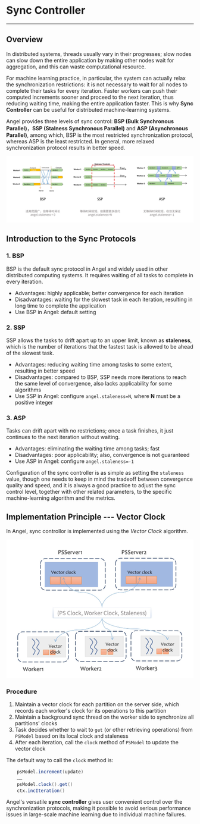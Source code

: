 # Sync Controller

---

## Overview


In distributed systems, threads usually vary in their progresses; slow nodes can slow down the entire application by making other nodes wait for aggregation, and this can waste computational resource. 

For machine learning practice, in particular, the system can actually relax the synchronization restrictions: it is not necessary to wait for all nodes to complete their tasks for every iteration. Faster workers can push their computed increments sooner and proceed to the next iteration, thus reducing waiting time, making the entire application faster. This is why **Sync Controller** can be useful for distributed machine-learning systems. 

Angel provides three levels of sync control: **BSP (Bulk Synchronous Parallel)**，**SSP (Stalness Synchronous Parallel)** and **ASP (Asynchronous Parallel)**, among which, BSP is the most restricted synchronization protocol, whereas ASP is the least restricted. In general, more relaxed synchronization protocol results in better speed. 


![](../img/sync_controller.png)

## Introduction to the Sync Protocols

### 1. BSP
BSP is the default sync protocol in Angel and widely used in other distributed computing systems. It requires waiting of all tasks to complete in every iteration. 

 - Advantages: highly applicable; better convergence for each iteration
 - Disadvantages: waiting for the slowest task in each iteration, resulting in long time to complete the application
 - Use BSP in Angel: default setting
 
### 2. SSP
SSP allows the tasks to drift apart up to an upper limit, known as **staleness**, which is the number of iterations that the fastest task is allowed to be ahead of the slowest task. 

 - Advantages: reducing waiting time among tasks to some extent, resulting in better speed
 - Disadvantages: compared to BSP, SSP needs more iterations to reach the same level of convergence, also lacks applicability for some algorithms
 - Use SSP in Angel: configure `angel.staleness=N`, where **N** must be a positive integer
 
### 3. ASP

Tasks can drift apart with no restrictions; once a task finishes, it just continues to the next iteration without waiting.

- Advantages: eliminating the waiting time among tasks; fast
- Disadvantages: poor applicability; also, convergence is not guaranteed  
- Use ASP in Angel: configure `angel.staleness=-1`

Configuration of the sync controller is as simple as setting the `staleness` value, though one needs to keep in mind the tradeoff between convergence quality and speed, and it is always a good practice to adjust the sync control level, together with other related parameters, to the specific machine-learning algorithm and the metrics.


## Implementation Principle --- Vector Clock

In Angel, sync controllor is implemented using the *Vector Clock* algorithm.

![](../img/sync_controller_1.png)


### Procedure

 1. Maintain a vector clock for each partition on the server side, which records each worker's clock for its operations to this partition
 2. Maintain a background sync thread on the worker side to synchronize all partitions' clocks
 3. Task decides whether to wait to `get` (or other retrieving operations) from `PSModel` based on its local clock and staleness
 4. After each iteration, call the `clock` method of `PSModel` to update the vector clock

The default way to call the `clock` method is:

```Scala
	psModel.increment(update)
	……
	psModel.clock().get()
	ctx.incIteration()


```

Angel's versatile **sync controller** gives user convenient control over the synchronization protocols, making it possible to avoid serious performance issues in large-scale machine learning due to individual machine failures. 
